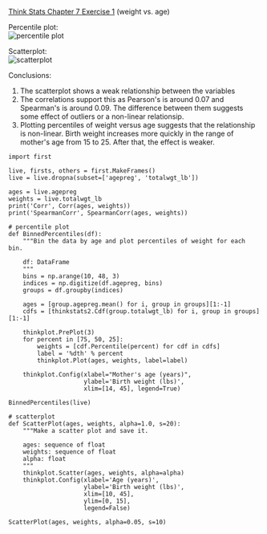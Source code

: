 [Think Stats Chapter 7 Exercise 1](http://greenteapress.com/thinkstats2/html/thinkstats2008.html#toc70) (weight vs. age)

Percentile plot:  
![percentile plot](https://github.com/syntheticjohn/dsp/blob/syntheticjohn/img/Percentile%20plot.png)  

Scatterplot:  
![scatterplot](https://github.com/syntheticjohn/dsp/blob/syntheticjohn/img/Scatterplot.png)  

Conclusions:
1) The scatterplot shows a weak relationship between the variables  
2) The correlations support this as Pearson's is around 0.07 and Spearman's is around 0.09.  The difference between them suggests some effect of outliers or a non-linear relationsip.  
3) Plotting percentiles of weight versus age suggests that the relationship is non-linear.  Birth weight increases more quickly in the range of mother's age from 15 to 25.  After that, the effect is weaker.

```
import first

live, firsts, others = first.MakeFrames()
live = live.dropna(subset=['agepreg', 'totalwgt_lb'])

ages = live.agepreg
weights = live.totalwgt_lb
print('Corr', Corr(ages, weights))
print('SpearmanCorr', SpearmanCorr(ages, weights))

# percentile plot
def BinnedPercentiles(df):
    """Bin the data by age and plot percentiles of weight for each bin.

    df: DataFrame
    """
    bins = np.arange(10, 48, 3)
    indices = np.digitize(df.agepreg, bins)
    groups = df.groupby(indices)

    ages = [group.agepreg.mean() for i, group in groups][1:-1]
    cdfs = [thinkstats2.Cdf(group.totalwgt_lb) for i, group in groups][1:-1]

    thinkplot.PrePlot(3)
    for percent in [75, 50, 25]:
        weights = [cdf.Percentile(percent) for cdf in cdfs]
        label = '%dth' % percent
        thinkplot.Plot(ages, weights, label=label)

    thinkplot.Config(xlabel="Mother's age (years)",
                     ylabel='Birth weight (lbs)',
                     xlim=[14, 45], legend=True)
    
BinnedPercentiles(live)

# scatterplot
def ScatterPlot(ages, weights, alpha=1.0, s=20):
    """Make a scatter plot and save it.

    ages: sequence of float
    weights: sequence of float
    alpha: float
    """
    thinkplot.Scatter(ages, weights, alpha=alpha)
    thinkplot.Config(xlabel='Age (years)',
                     ylabel='Birth weight (lbs)',
                     xlim=[10, 45],
                     ylim=[0, 15],
                     legend=False)
    
ScatterPlot(ages, weights, alpha=0.05, s=10)
```
